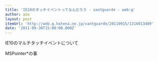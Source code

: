 ```yaml
---
title: 'IE10のタッチイベントってなんだろう - vantguarde - web:g'
author: azu
layout: post
itemUrl: 'http://web.g.hatena.ne.jp/vantguarde/20110915/1316013489'
date: '2011-09-30T15:00:00.000Z'
---
```

IE10のマルチタッチイベントについて

MSPointer*の事
